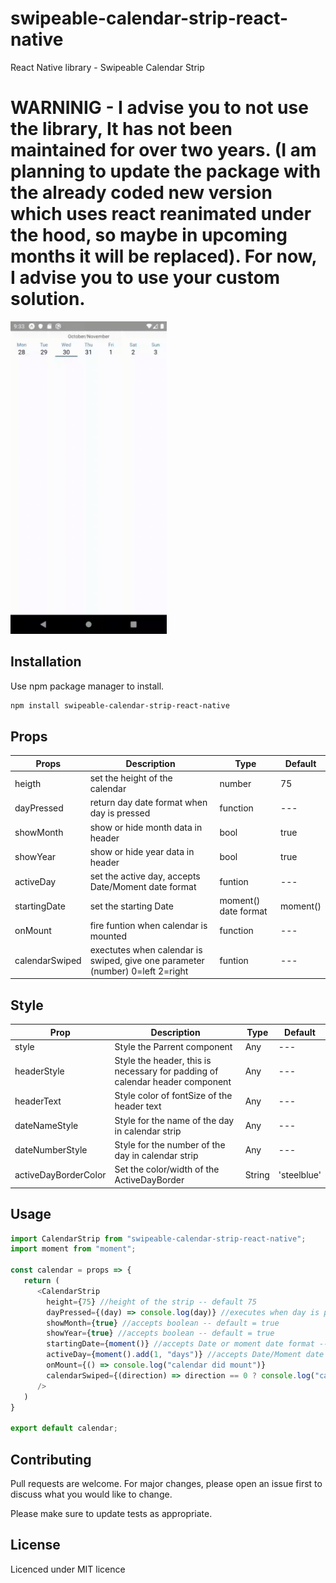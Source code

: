 # swipeable-calendar-strip-react-native

React Native library - Swipeable Calendar Strip 

# WARNINIG - I advise you to not use the library, It has not been maintained for over two years. (I am planning to update the package with the already coded new version which uses react reanimated under the hood, so maybe in upcoming months it will be replaced). For now, I advise you to use your custom solution.

<img src="images/libraryshow.gif" width="250"></img>

## Installation

Use npm package manager to install.

```bash
npm install swipeable-calendar-strip-react-native
```

## Props

|  Props | Description  | Type  | Default  |
|---|---|---|---|
|  heigth | set the height of the calendar  |  number | 75  |
|  dayPressed |  return day date format when day is pressed | function | --- |
|  showMonth | show or hide month data in header   | bool  |  true |
| showYear  | show or hide year data in header  | bool  | true  |
| activeDay  | set the active day, accepts Date/Moment date format  | funtion  | --- |
| startingDate  | set the starting Date  | moment() date format  | moment() |
| onMount  | fire funtion when calendar is mounted  | function | --- |
| calendarSwiped  | exectutes when calendar is swiped, give one parameter (number) 0=left 2=right  | funtion  | --- |

## Style
| Prop | Description | Type | Default |
| ---|---|---|---|
| style | Style the Parrent component | Any | --- |
| headerStyle | Style the header, this is necessary for padding of calendar header component | Any | --- |
| headerText | Style color of fontSize of the header text | Any | --- |
| dateNameStyle | Style for the name of the day in calendar strip | Any | --- |
| dateNumberStyle | Style for the number of the day in calendar strip | Any | --- |
| activeDayBorderColor | Set the color/width of the ActiveDayBorder | String | 'steelblue' |


## Usage

```javascript
import CalendarStrip from "swipeable-calendar-strip-react-native";
import moment from "moment";

const calendar = props => {
   return (
      <CalendarStrip 
        height={75} //height of the strip -- default 75
        dayPressed={(day) => console.log(day)} //executes when day is pressed
        showMonth={true} //accepts boolean -- default = true
        showYear={true} //accepts boolean -- default = true
        startingDate={moment()} //accepts Date or moment date format -- default = moment()
        activeDay={moment().add(1, "days")} //accepts Date/Moment date format
        onMount={() => console.log("calendar did mount")}
        calendarSwiped={(direction) => direction == 0 ? console.log("calendar swiped to left") : console.log("calendar swiped to right")}
      />
   )
}

export default calendar;
```

## Contributing
Pull requests are welcome. For major changes, please open an issue first to discuss what you would like to change.

Please make sure to update tests as appropriate.

## License
Licenced under MIT licence
